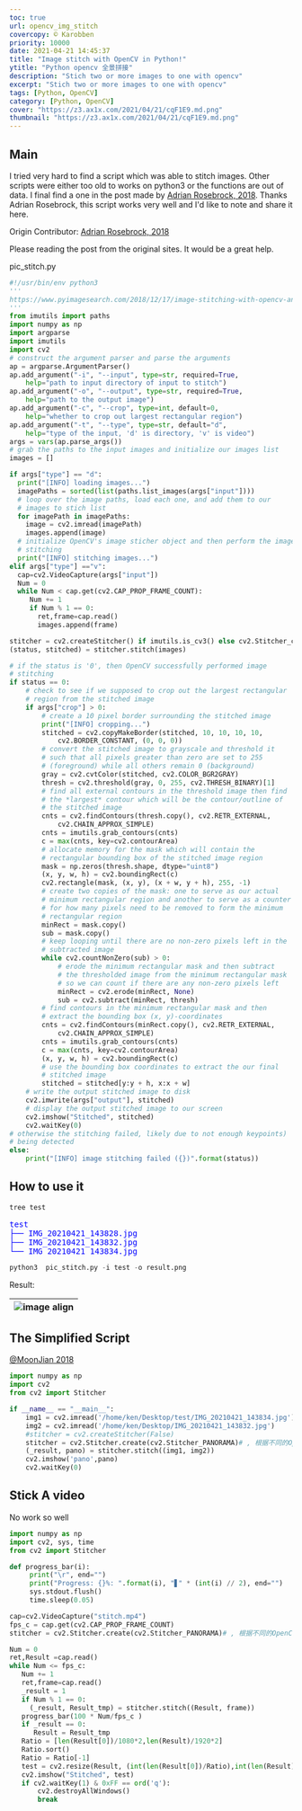 ```yaml
---
toc: true
url: opencv_img_stitch
covercopy: © Karobben
priority: 10000
date: 2021-04-21 14:45:37
title: "Image stitch with OpenCV in Python!"
ytitle: "Python opencv 全景拼接"
description: "Stich two or more images to one with opencv"
excerpt: "Stich two or more images to one with opencv"
tags: [Python, OpenCV]
category: [Python, OpenCV]
cover: "https://z3.ax1x.com/2021/04/21/cqF1E9.md.png"
thumbnail: "https://z3.ax1x.com/2021/04/21/cqF1E9.md.png"
---
```


## Main

I tried very hard to find a script which was able to stitch images. Other scripts were either too old to works on python3 or the functions are out of data. I final find a one in the post made by [Adrian Rosebrock, 2018](https://www.pyimagesearch.com/2018/12/17/image-stitching-with-opencv-and-python/). Thanks Adrian Rosebrock, this script works very well and I'd like to note and share it here.

Origin Contributor: [Adrian Rosebrock, 2018](https://www.pyimagesearch.com/2018/12/17/image-stitching-with-opencv-and-python/)

Please reading the post from the original sites. It would be a great help.

pic_stitch.py
```python
#!/usr/bin/env python3
'''
https://www.pyimagesearch.com/2018/12/17/image-stitching-with-opencv-and-python/
'''
from imutils import paths
import numpy as np
import argparse
import imutils
import cv2
# construct the argument parser and parse the arguments
ap = argparse.ArgumentParser()
ap.add_argument("-i", "--input", type=str, required=True,
	help="path to input directory of input to stitch")
ap.add_argument("-o", "--output", type=str, required=True,
	help="path to the output image")
ap.add_argument("-c", "--crop", type=int, default=0,
	help="whether to crop out largest rectangular region")
ap.add_argument("-t", "--type", type=str, default="d",
	help="type of the input, 'd' is directory, 'v' is video")
args = vars(ap.parse_args())
# grab the paths to the input images and initialize our images list
images = []

if args["type"] == "d":
  print("[INFO] loading images...")
  imagePaths = sorted(list(paths.list_images(args["input"])))
  # loop over the image paths, load each one, and add them to our
  # images to stich list
  for imagePath in imagePaths:
  	image = cv2.imread(imagePath)
  	images.append(image)
  # initialize OpenCV's image sticher object and then perform the image
  # stitching
  print("[INFO] stitching images...")
elif args["type"] =="v":
  cap=cv2.VideoCapture(args["input"])
  Num = 0
  while Num < cap.get(cv2.CAP_PROP_FRAME_COUNT):
     Num += 1
     if Num % 1 == 0:
       ret,frame=cap.read()
       images.append(frame)

stitcher = cv2.createStitcher() if imutils.is_cv3() else cv2.Stitcher_create()
(status, stitched) = stitcher.stitch(images)

# if the status is '0', then OpenCV successfully performed image
# stitching
if status == 0:
	# check to see if we supposed to crop out the largest rectangular
	# region from the stitched image
	if args["crop"] > 0:
		# create a 10 pixel border surrounding the stitched image
		print("[INFO] cropping...")
		stitched = cv2.copyMakeBorder(stitched, 10, 10, 10, 10,
			cv2.BORDER_CONSTANT, (0, 0, 0))
		# convert the stitched image to grayscale and threshold it
		# such that all pixels greater than zero are set to 255
		# (foreground) while all others remain 0 (background)
		gray = cv2.cvtColor(stitched, cv2.COLOR_BGR2GRAY)
		thresh = cv2.threshold(gray, 0, 255, cv2.THRESH_BINARY)[1]
		# find all external contours in the threshold image then find
		# the *largest* contour which will be the contour/outline of
		# the stitched image
		cnts = cv2.findContours(thresh.copy(), cv2.RETR_EXTERNAL,
			cv2.CHAIN_APPROX_SIMPLE)
		cnts = imutils.grab_contours(cnts)
		c = max(cnts, key=cv2.contourArea)
		# allocate memory for the mask which will contain the
		# rectangular bounding box of the stitched image region
		mask = np.zeros(thresh.shape, dtype="uint8")
		(x, y, w, h) = cv2.boundingRect(c)
		cv2.rectangle(mask, (x, y), (x + w, y + h), 255, -1)
		# create two copies of the mask: one to serve as our actual
		# minimum rectangular region and another to serve as a counter
		# for how many pixels need to be removed to form the minimum
		# rectangular region
		minRect = mask.copy()
		sub = mask.copy()
		# keep looping until there are no non-zero pixels left in the
		# subtracted image
		while cv2.countNonZero(sub) > 0:
			# erode the minimum rectangular mask and then subtract
			# the thresholded image from the minimum rectangular mask
			# so we can count if there are any non-zero pixels left
			minRect = cv2.erode(minRect, None)
			sub = cv2.subtract(minRect, thresh)
		# find contours in the minimum rectangular mask and then
		# extract the bounding box (x, y)-coordinates
		cnts = cv2.findContours(minRect.copy(), cv2.RETR_EXTERNAL,
			cv2.CHAIN_APPROX_SIMPLE)
		cnts = imutils.grab_contours(cnts)
		c = max(cnts, key=cv2.contourArea)
		(x, y, w, h) = cv2.boundingRect(c)
		# use the bounding box coordinates to extract the our final
		# stitched image
		stitched = stitched[y:y + h, x:x + w]
	# write the output stitched image to disk
	cv2.imwrite(args["output"], stitched)
	# display the output stitched image to our screen
	cv2.imshow("Stitched", stitched)
	cv2.waitKey(0)
# otherwise the stitching failed, likely due to not enough keypoints)
# being detected
else:
	print("[INFO] image stitching failed ({})".format(status))
```


## How to use it

```bash
tree test
```
<pre style="color:blue">
test
├── IMG_20210421_143828.jpg
├── IMG_20210421_143832.jpg
└── IMG_20210421_143834.jpg
</pre>

```python Python
python3  pic_stitch.py -i test -o result.png
```

Result:

|![image align](https://z3.ax1x.com/2021/04/21/cqF1E9.md.png)|
|:-:|


## The Simplified Script

[@MoonJian 2018](https://blog.csdn.net/MoonJian/article/details/85039598)

```python
import numpy as np
import cv2
from cv2 import Stitcher

if __name__ == "__main__":
    img1 = cv2.imread('/home/ken/Desktop/test/IMG_20210421_143834.jpg')
    img2 = cv2.imread('/home/ken/Desktop/IMG_20210421_143832.jpg')
    #stitcher = cv2.createStitcher(False)
    stitcher = cv2.Stitcher.create(cv2.Stitcher_PANORAMA)# , 根据不同的OpenCV版本来调用
    (_result, pano) = stitcher.stitch((img1, img2))
    cv2.imshow('pano',pano)
    cv2.waitKey(0)
```


## Stick A video

No work so well

```python
import numpy as np
import cv2, sys, time
from cv2 import Stitcher

def progress_bar(i):
     print("\r", end="")
     print("Progress: {}%: ".format(i), "▋" * (int(i) // 2), end="")
     sys.stdout.flush()
     time.sleep(0.05)

cap=cv2.VideoCapture("stitch.mp4")
fps_c = cap.get(cv2.CAP_PROP_FRAME_COUNT)
stitcher = cv2.Stitcher.create(cv2.Stitcher_PANORAMA)# , 根据不同的OpenCV版本来调用

Num = 0
ret,Result =cap.read()
while Num <= fps_c:
   Num += 1
   ret,frame=cap.read()
   _result = 1
   if Num % 1 == 0:
     (_result, Result_tmp) = stitcher.stitch((Result, frame))
   progress_bar(100 * Num/fps_c )
   if _result == 0:
      Result = Result_tmp
   Ratio = [len(Result[0])/1080*2,len(Result)/1920*2]
   Ratio.sort()
   Ratio = Ratio[-1]
   test = cv2.resize(Result, (int(len(Result[0])/Ratio),int(len(Result)/Ratio)), interpolation = cv2.INTER_AREA)
   cv2.imshow("Stitched", test)
   if cv2.waitKey(1) & 0xFF == ord('q'):
       cv2.destroyAllWindows()
       break
```
